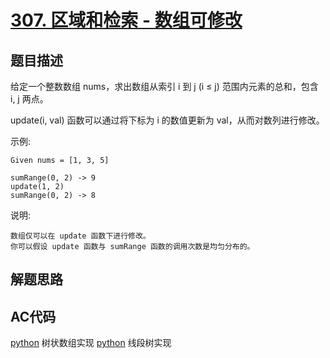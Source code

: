 # [307. 区域和检索 - 数组可修改](https://leetcode-cn.com/problems/range-sum-query-mutable/)

## 题目描述

给定一个整数数组  nums，求出数组从索引 i 到 j  (i ≤ j) 范围内元素的总和，包含 i,  j 两点。

update(i, val) 函数可以通过将下标为 i 的数值更新为 val，从而对数列进行修改。

示例:

    Given nums = [1, 3, 5]

    sumRange(0, 2) -> 9
    update(1, 2)
    sumRange(0, 2) -> 8

说明:

    数组仅可以在 update 函数下进行修改。
    你可以假设 update 函数与 sumRange 函数的调用次数是均匀分布的。

## 解题思路

## AC代码

[python](307.py) 树状数组实现
[python](307_2.py) 线段树实现